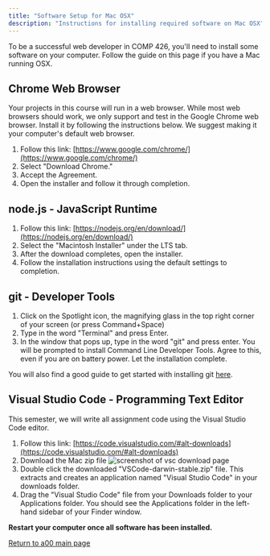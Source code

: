 ```yaml
---
title: "Software Setup for Mac OSX"
description: "Instructions for installing required software on Mac OSX"
---
```


To be a successful web developer in COMP 426, you'll need to install some software on your computer.
Follow the guide on this page if you have a Mac running OSX.

## Chrome Web Browser
Your projects in this course will run in a web browser.
While most web browsers should work, we only support and test in the Google Chrome web browser.
Install it by following the instructions below.
We suggest making it your computer's default web browser.

1. Follow this link: [https://www.google.com/chrome/](https://www.google.com/chrome/)
2. Select "Download Chrome."
3. Accept the Agreement.
4. Open the installer and follow it through completion.


## node.js - JavaScript Runtime
1. Follow this link: [https://nodejs.org/en/download/](https://nodejs.org/en/download/)
2. Select the "Macintosh Installer" under the LTS tab.
3. After the download completes, open the installer.
4. Follow the installation instructions using the default settings to completion.

## git - Developer Tools

1. Click on the Spotlight icon, the magnifying glass in the top right corner of your screen (or press Command+Space)
2. Type in the word "Terminal" and press Enter.
3. In the window that pops up, type in the word "git" and press enter.
You will be prompted to install Command Line Developer Tools.
Agree to this, even if you are on battery power.
Let the installation complete.

You will also find a good guide to get started with installing git [here](https://rogerdudler.github.io/git-guide/).

## Visual Studio Code - Programming Text Editor
This semester, we will write all assignment code using the Visual Studio Code editor.

1. Follow this link: [https://code.visualstudio.com/#alt-downloads](https://code.visualstudio.com/#alt-downloads)
2. Download the Mac zip file
![screenshot of vsc download page](http://s3.amazonaws.com/110-2015-fall/5.png)
3. Double click the downloaded "VSCode-darwin-stable.zip" file.
This extracts and creates an application named "Visual Studio Code" in your downloads folder.
4. Drag the "Visual Studio Code" file from your Downloads folder to your Applications folder.
You should see the Applications folder in the left-hand sidebar of your Finder window.

**Restart your computer once all software has been installed.**

[Return to a00 main page](assignment/a00)
